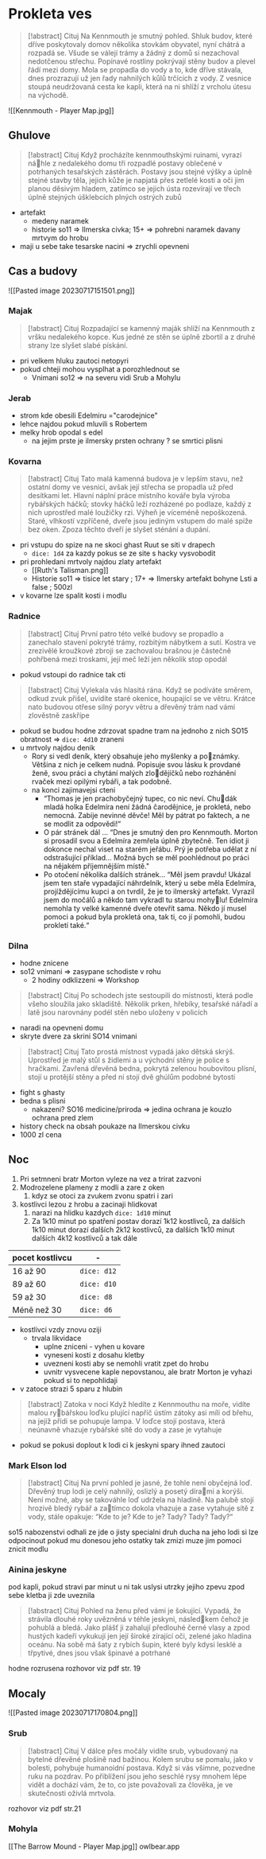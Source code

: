 # Prokleta ves

> [!abstract] Cituj
> Na Kennmouth je smutný pohled. Shluk budov, které dříve poskytovaly domov několika stovkám obyvatel, nyní chátrá a rozpadá se. Všude se válejí trámy a žádný z domů si nezachoval nedotčenou střechu. Popínavé rostliny pokrývají stěny budov a plevel řádí mezi domy. Mola se propadla do vody a to, kde dříve stávala, dnes prozrazují už jen řady nahnilých kůlů trčících z vody. Z vesnice stoupá neudržovaná cesta ke kapli, která na ni shlíží z vrcholu útesu na východě.

![[Kennmouth - Player Map.jpg]]

## Ghulove 

> [!abstract] Cituj
> Když procházíte kennmouthskými ruinami, vyrazí náhle z nedalekého domu tři rozpadlé postavy oblečené v potrhaných tesařských zástěrách. Postavy jsou stejné výšky a úplně stejné stavby těla, jejich kůže je napjatá přes zetlelé kosti a oči jim planou děsivým hladem, zatímco se jejich ústa rozevírají ve třech úplně stejných úšklebcích plných ostrých zubů

- artefakt
	- medeny naramek
	- historie so11 => Ilmerska civka; 15+ => pohrebni naramek davany mrtvym do hrobu
- maji u sebe take tesarske nacini => zrychli opevneni

## Cas a budovy

![[Pasted image 20230717151501.png]]

### Majak

> [!abstract] Cituj
> Rozpadající se kamenný maják shlíží na Kennmouth z vršku nedalekého kopce. Kus jedné ze stěn se úplně zbortil a z druhé strany lze slyšet slabé pískání.

- pri velkem hluku zautoci netopyri
- pokud chteji mohou vysplhat a porozhlednout se
	- Vnimani so12 => na severu vidi Srub a Mohylu

### Jerab

- strom kde obesili Edelmiru ="carodejnice"
- lehce najdou pokud mluvili s Robertem
- melky hrob opodal s edel
	- na jejim prste je ilmersky prsten ochrany ? se smrtici plisni

### Kovarna

> [!abstract] Cituj
> Tato malá kamenná budova je v lepším stavu, než ostatní domy ve vesnici, avšak její střecha se propadla už před desítkami let. Hlavní náplní práce místního kováře byla výroba rybářských háčků; stovky háčků leží rozházené po podlaze, každý z nich uprostřed malé loužičky rzi. Výheň je víceméně nepoškozená. Staré, vlhkostí vzpříčené, dveře jsou jediným vstupem do malé spíže bez oken. Zpoza těchto dveří je slyšet sténání a dupání.

- pri vstupu do spize na ne skoci ghast Ruut se siti v drapech
	- `dice: 1d4` za kazdy pokus se ze site s hacky vysvobodit
- pri prohledani mrtvoly najdou zlaty artefakt
	- [[Ruth's Talisman.png]]
	- Historie so11 => tisice let stary ; 17+ => Ilmersky artefakt bohyne Lsti a false ; 500zl
- v kovarne lze spalit kosti i modlu

### Radnice

> [!abstract] Cituj
> První patro této velké budovy se propadlo a zanechalo stavení pokryté trámy, rozbitým nábytkem a sutí. Kostra ve zrezivělé kroužkové zbroji se zachovalou brašnou je částečně pohřbená mezi troskami, její meč leží jen několik stop opodál

- pokud vstoupi do radnice tak cti

> [!abstract] Cituj
> Vylekala vás hlasitá rána. Když se podíváte směrem, odkud zvuk přišel, uvidíte staré okenice, houpající se ve větru. Krátce nato budovou otřese silný poryv větru a dřevěný trám nad vámi zlověstně zaskřípe

- pokud se budou hodne zdrzovat spadne tram na jednoho z nich SO15 obratnost => `dice: 4d10` zraneni
- u mrtvoly najdou denik
	- Rory si vedl deník, který obsahuje jeho myšlenky a poznámky. Většina z nich je celkem nudná. Popisuje svou lásku k provdané ženě, svou práci a chytání malých zlodějíčků nebo rozhánění rvaček mezi opilými rybáři, a tak podobně.
	- na konci zajimavejsi cteni
		- “Thomas je jen prachobyčejný tupec, co nic neví. Chudák mladá holka Edelmíra není žádná čarodějnice, je prokletá, nebo nemocná. Zabije nevinné děvče! Měl by pátrat po faktech, a ne se modlit za odpovědi!“
		- O pár stránek dál … “Dnes je smutný den pro Kennmouth. Morton si prosadil svou a Edelmíra zemřela úplně zbytečně. Ten idiot ji dokonce nechal viset na starém jeřábu. Prý je potřeba udělat z ní odstrašující příklad... Možná bych se měl poohlédnout po práci na nějakém příjemnějším místě."
		- Po otočení několika dalších stránek… “Měl jsem pravdu! Ukázal jsem ten staře vypadající náhrdelník, který u sebe měla Edelmíra, projíždějícímu kupci a on tvrdil, že je to ilmerský artefakt. Vyrazil jsem do močálů a někdo tam vykradl tu starou mohylu! Edelmíra nemohla ty velké kamenné dveře otevřít sama. Někdo jí musel pomoci a pokud byla prokletá ona, tak ti, co jí pomohli, budou prokletí také.“

### Dilna
- hodne znicene
- so12 vnimani => zasypane schodiste v rohu
	- 2 hodiny odklizzeni => Workshop

> [!abstract] Cituj
> Po schodech jste sestoupili do místnosti, která podle všeho sloužila jako skladiště. Několik prken, hřebíky, tesařské nářadí a latě jsou narovnány podél stěn nebo uloženy v policích

- naradi na opevneni domu
- skryte dvere za skrini SO14 vnimani

> [!abstract] Cituj
> Tato prostá místnost vypadá jako dětská skrýš. Uprostřed je malý stůl s židlemi a u východní stěny je police s hračkami. Zavřená dřevěná bedna, pokrytá zelenou houbovitou plísní, stojí u protější stěny a před ní stojí dvě ghúlům podobné bytosti

- fight s ghasty
- bedna s plisni
	- nakazeni? SO16 medicine/priroda => jedina ochrana je kouzlo ochrana pred zlem
- history check na obsah poukaze na Ilmerskou civku
- 1000 zl cena 

## Noc

1. Pri setmneni bratr Morton vyleze na vez a trirat zazvoni
2. Modrozelene plameny z modli a zare z oken
	1. kdyz se otoci za zvukem zvonu spatri i zari
3. kostlivci lezou z hrobu a zacinaji hlidkovat
	1. narazi na hlidku kazdych `dice: 1d10` minut
	2. Za 1k10 minut po spatření postav dorazí 1k12 kostlivců, za dalších 1k10 minut dorazí dalších 2k12 kostlivců, za dalších 1k10 minut dalších 4k12 kostlivců a tak dále

| pocet kostlivcu | -           |
| --------------- | ----------- |
| 16 až 90        | `dice: d12` |
| 89 až 60        | `dice: d10` |
| 59 až 30        | `dice: d8`  |
| Méně než 30     | `dice: d6`  |

- kostlivci vzdy znovu oziji
	- trvala likvidace
		- uplne zniceni - vyhen u kovare
		- vyneseni kosti z dosahu kletby
		- uvezneni kosti aby se nemohli vratit zpet do hrobu
		- uvnitr vysvecene kaple nepovstanou, ale bratr Morton je vyhazi pokud si to nepohlidaji
- v zatoce strazi 5 sparu z hlubin


> [!abstract] Zatoka v noci
> Když hledíte z Kennmouthu na moře, vidíte malou rybářskou loďku plující napříč ústím zátoky asi míli od břehu, na jejíž přídi se pohupuje lampa. V loďce stojí postava, která neúnavně vhazuje rybářské sítě do vody a zase je vytahuje

- pokud se pokusi doplout k lodi ci k jeskyni spary ihned zautoci

### Mark Elson lod

> [!abstract] Cituj
> Na první pohled je jasné, že tohle není obyčejná loď. Dřevěný trup lodi je celý nahnilý, oslizlý a posetý dírami a korýši. Není možné, aby se takováhle loď udržela na hladině. Na palubě stojí hrozivě bledý rybář a zatímco dokola vhazuje a zase vytahuje sítě z vody, stále opakuje: “Kde to je? Kde to je? Tady? Tady? Tady?“

so15 nabozenstvi odhali ze jde o  jisty specialni druh ducha
na jeho lodi si lze odpocinout
pokud mu donesou jeho ostatky tak zmizi
muze jim pomoci znicit modlu

### Ainina jeskyne
pod kapli, pokud stravi par minut u ni tak uslysi utrzky jejiho zpevu zpod sebe
kletba ji zde uveznila

> [!abstract] Cituj
> Pohled na ženu před vámi je šokující. Vypadá, že strávila dlouhé roky uvězněná v téhle jeskyni, následkem čehož je pohublá a bledá. Jako plášť ji zahalují předlouhé černé vlasy a zpod hustých kadeří vykukují jen její široké zírající oči, zelené jako hladina oceánu. Na sobě má šaty z rybích šupin, které byly kdysi lesklé a třpytivé, dnes jsou však špinavé a potrhané

hodne rozrusena
rozhovor viz pdf str. 19

## Mocaly
![[Pasted image 20230717170804.png]]

### Srub

> [!abstract] Cituj
> V dálce přes močály vidíte srub, vybudovaný na bytelné dřevěné plošině nad bažinou. Kolem srubu se pomalu, jako v bolesti, pohybuje humanoidní postava. Když si vás všimne, pozvedne ruku na pozdrav. Po přiblížení jsou jeho seschlé rysy mnohem lépe vidět a dochází vám, že to, co jste považovali za člověka, je ve skutečnosti oživlá mrtvola.

rozhovor viz pdf str.21

### Mohyla
[[The Barrow Mound - Player Map.jpg]]
owlbear.app